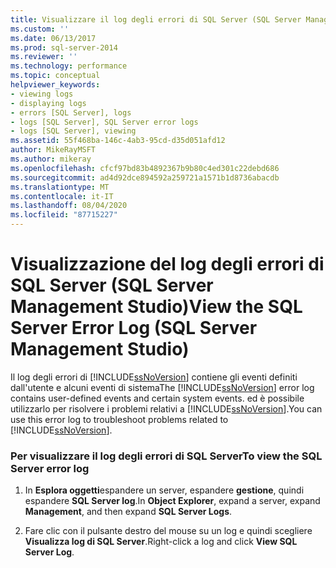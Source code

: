 ```yaml
---
title: Visualizzare il log degli errori di SQL Server (SQL Server Management Studio) | Microsoft Docs
ms.custom: ''
ms.date: 06/13/2017
ms.prod: sql-server-2014
ms.reviewer: ''
ms.technology: performance
ms.topic: conceptual
helpviewer_keywords:
- viewing logs
- displaying logs
- errors [SQL Server], logs
- logs [SQL Server], SQL Server error logs
- logs [SQL Server], viewing
ms.assetid: 55f468ba-146c-4ab3-95cd-d35d051afd12
author: MikeRayMSFT
ms.author: mikeray
ms.openlocfilehash: cfcf97bd83b4892367b9b80c4ed301c22debd686
ms.sourcegitcommit: ad4d92dce894592a259721a1571b1d8736abacdb
ms.translationtype: MT
ms.contentlocale: it-IT
ms.lasthandoff: 08/04/2020
ms.locfileid: "87715227"
---
```

# <a name="view-the-sql-server-error-log-sql-server-management-studio"></a><span data-ttu-id="6b9d6-102">Visualizzazione del log degli errori di SQL Server (SQL Server Management Studio)</span><span class="sxs-lookup"><span data-stu-id="6b9d6-102">View the SQL Server Error Log (SQL Server Management Studio)</span></span>
  <span data-ttu-id="6b9d6-103">Il log degli errori di [!INCLUDE[ssNoVersion](../../includes/ssnoversion-md.md)] contiene gli eventi definiti dall'utente e alcuni eventi di sistema</span><span class="sxs-lookup"><span data-stu-id="6b9d6-103">The [!INCLUDE[ssNoVersion](../../includes/ssnoversion-md.md)] error log contains user-defined events and certain system events.</span></span> <span data-ttu-id="6b9d6-104">ed è possibile utilizzarlo per risolvere i problemi relativi a [!INCLUDE[ssNoVersion](../../includes/ssnoversion-md.md)].</span><span class="sxs-lookup"><span data-stu-id="6b9d6-104">You can use this error log to troubleshoot problems related to [!INCLUDE[ssNoVersion](../../includes/ssnoversion-md.md)].</span></span>  
  
### <a name="to-view-the-sql-server-error-log"></a><span data-ttu-id="6b9d6-105">Per visualizzare il log degli errori di SQL Server</span><span class="sxs-lookup"><span data-stu-id="6b9d6-105">To view the SQL Server error log</span></span>  
  
1.  <span data-ttu-id="6b9d6-106">In **Esplora oggetti**espandere un server, espandere **gestione**, quindi espandere **SQL Server log**.</span><span class="sxs-lookup"><span data-stu-id="6b9d6-106">In **Object Explorer**, expand a server, expand **Management**, and then expand **SQL Server Logs**.</span></span>  
  
2.  <span data-ttu-id="6b9d6-107">Fare clic con il pulsante destro del mouse su un log e quindi scegliere **Visualizza log di SQL Server**.</span><span class="sxs-lookup"><span data-stu-id="6b9d6-107">Right-click a log and click **View SQL Server Log**.</span></span>  
  
  
